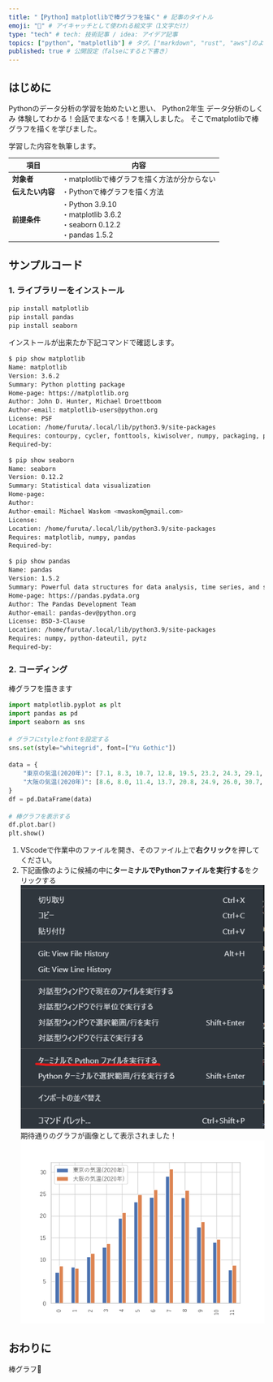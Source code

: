 ```yaml
---
title: "【Python】matplotlibで棒グラフを描く" # 記事のタイトル
emoji: "🥢" # アイキャッチとして使われる絵文字（1文字だけ）
type: "tech" # tech: 技術記事 / idea: アイデア記事
topics: ["python", "matplotlib"] # タグ。["markdown", "rust", "aws"]のように指定する
published: true # 公開設定（falseにすると下書き）
---
```

## はじめに
Pythonのデータ分析の学習を始めたいと思い、
Python2年生 データ分析のしくみ 体験してわかる！会話でまなべる！を購入しました。
そこでmatplotlibで棒グラフを描くを学びました。

学習した内容を執筆します。

|  項目  | 内容  |
| ---- | ---- |
|  **対象者**  |  ・matplotlibで棒グラフを描く方法が分からない  |
|  **伝えたい内容**  |  ・Pythonで棒グラフを描く方法  |
|  **前提条件**  |  ・Python 3.9.10<br>・matplotlib 3.6.2<br>・seaborn 0.12.2<br>・pandas 1.5.2 |


## サンプルコード
### 1. ライブラリーをインストール
```bash
pip install matplotlib
pip install pandas
pip install seaborn
```
インストールが出来たか下記コマンドで確認します。
```bash
$ pip show matplotlib
Name: matplotlib
Version: 3.6.2
Summary: Python plotting package
Home-page: https://matplotlib.org
Author: John D. Hunter, Michael Droettboom
Author-email: matplotlib-users@python.org
License: PSF
Location: /home/furuta/.local/lib/python3.9/site-packages
Requires: contourpy, cycler, fonttools, kiwisolver, numpy, packaging, pillow, pyparsing, python-dateutil
Required-by:
```
```bash
$ pip show seaborn
Name: seaborn
Version: 0.12.2
Summary: Statistical data visualization
Home-page:
Author:
Author-email: Michael Waskom <mwaskom@gmail.com>
License:
Location: /home/furuta/.local/lib/python3.9/site-packages
Requires: matplotlib, numpy, pandas
Required-by:
```
```bash
$ pip show pandas
Name: pandas
Version: 1.5.2
Summary: Powerful data structures for data analysis, time series, and statistics
Home-page: https://pandas.pydata.org
Author: The Pandas Development Team
Author-email: pandas-dev@python.org
License: BSD-3-Clause
Location: /home/furuta/.local/lib/python3.9/site-packages
Requires: numpy, python-dateutil, pytz
Required-by:
```
### 2. コーディング
棒グラフを描きます
```python
import matplotlib.pyplot as plt
import pandas as pd
import seaborn as sns

# グラフにstyleとfontを設定する
sns.set(style="whitegrid", font=["Yu Gothic"])

data = {
    "東京の気温(2020年)": [7.1, 8.3, 10.7, 12.8, 19.5, 23.2, 24.3, 29.1, 24.2, 17.5, 14.0, 7.7],
    "大阪の気温(2020年)": [8.6, 8.0, 11.4, 13.7, 20.8, 24.9, 26.0, 30.7, 25.8, 18.7, 14.7, 8.7]
}
df = pd.DataFrame(data)

# 棒グラフを表示する
df.plot.bar()
plt.show()
```
1. VScodeで作業中のファイルを開き、そのファイル上で**右クリック**を押してください。
2. 下記画像のように候補の中に**ターミナルでPythonファイルを実行する**をクリックする
![ターミナルでPythonファイルを実行する](/images/run-matplotlib-vscode.png)
期待通りのグラフが画像として表示されました！
![bar](/images/bar.png)

## おわりに
棒グラフ🥢

